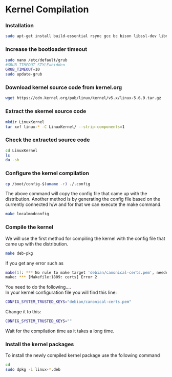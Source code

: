 # Kernel Compilation

### Installation

```bash  
sudo apt-get install build-essential rsync gcc bc bison libssl-dev libncurses5-dev libelf-dev dwarves
```

### Increase the bootloader timeout

```bash
sudo nano /etc/default/grub
#GRUB_TIMEOUT_STYLE=hidden
GRUB_TIMEOUT=10
sudo update-grub	
```

### Download kernel source code from kernel.org

```bash
wget https://cdn.kernel.org/pub/linux/kernel/v5.x/linux-5.6.9.tar.gz
```

### Extract the skernel source code

```bash
mkdir LinuxKernel
tar xvf linux-* -C LinuxKernel/ --strip-components=1
```

### Check the extracted source code

```bash
cd LinuxKernel
ls
du -sh
```

### Configure the kernel compilation

```bash
cp /boot/config-$(uname -r) ./.config 
```

The above command will copy the config file that came up with the distribution. Another method is by generating the config file based on the currently connected h/w and for that we can execute the make command.

```bash
make localmodconfig
``` 

### Compile the kernel

We will use the first method for compiling the kernel with the config file that came up with the distribution.
  
```bash
make deb-pkg 
```
If you get any error such as 

```bash
make[1]: *** No rule to make target 'debian/canonical-certs.pem', needed by 'certs/x509_certificate_list'.  Stop.
make: *** [Makefile:1809: certs] Error 2
```

You need to do the following....<br>
In your kernel configuration file you will find this line:
```bash
CONFIG_SYSTEM_TRUSTED_KEYS="debian/canonical-certs.pem"
```
Change it to this:
```bash
CONFIG_SYSTEM_TRUSTED_KEYS=""
```
Wait for the compilation time as it takes a long time.

### Install the kernel packages

To install the newly compiled kernel package use the following command

```bash
cd 
sudo dpkg -i linux-*.deb
```

